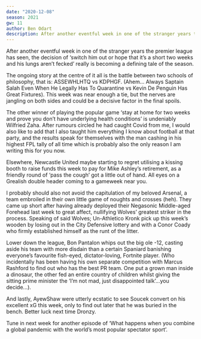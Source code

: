 ```yaml
---
date: "2020-12-08"
season: 2021
gw: 11
author: Ben Odart
description: After another eventful week in one of the stranger years the premier league has seen, the decision of ‘switch him out or hope that it’s a short two weeks and his lungs aren’t fecked’ really is becoming a defining tale of the season. 
---
```


After another eventful week in one of the stranger years the premier league has seen, the decision of ‘switch him out or hope that it’s a short two weeks and his lungs aren’t fecked’ really is becoming a defining tale of the season. 

The ongoing story at the centre of it all is the battle between two schools of philosophy, that is: ASSEWHLHTQ vs KDPHGF. (Ahem… Always Saptain Salah Even When He Legally Has To Quarantine vs Kevin De Penguin Has Great Fixtures). This week was near enough a tie, but the nerves are jangling on both sides and could be a decisive factor in the final spoils. 

The other winner of playing the popular game ‘stay at home for two weeks and prove you don’t have underlying health conditions’ is undeniably Wilfried Zaha. After rumours circled he had caught Covid from me, I would also like to add that I also taught him everything I know about football at that party, and the results speak for themselves with the man cashing in his highest FPL tally of all time which is probably also the only reason I am writing this for you now.

Elsewhere, Newcastle United maybe starting to regret utilising a kissing booth to raise funds this week to pay for Mike Ashley’s retirement, as a friendly round of ‘pass the cough’ got a little out of hand. All eyes on a Grealish double header coming to a gameweek near you. 

I probably should also not avoid the capitulation of my beloved Arsenal, a team embroiled in their own little game of noughts and crosses (heh). They came up short after having already deployed their Negasonic Middle-aged Forehead last week to great affect, nullifying Wolves’ greatest striker in the process. Speaking of said Wolves; Un-Athletico Kronk pick up this week’s wooden by losing out in the City Defensive lottery and with a Conor Coady who firmly established himself as the runt of the litter.

Lower down the league, Bon Pantalon whips out the big ole -12, casting aside his team with more disdain than a certain Spaniard banishing everyone’s favourite fish-eyed, dictator-loving, Fortnite player. (Who incidentally has been having his own separate competition with Marcus Rashford to find out who has the best PR team. One put a grown man inside a dinosaur, the other fed an entire country of children whilst giving the sitting prime minister the ‘I’m not mad, just disappointed talk’…you decide...). 

And lastly, AyewShaw were utterly ecstatic to see Soucek convert on his excellent xG this week, only to find out later that he was buried in the bench. Better luck next time Dronzy. 

Tune in next week for another episode of ‘What happens when you combine a global pandemic with the world’s most popular spectator sport’.
